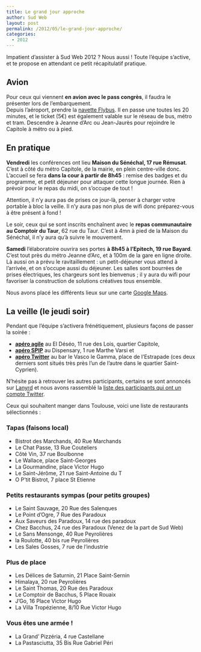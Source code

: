 ```yaml
---
title: Le grand jour approche
author: Sud Web
layout: post
permalink: /2012/05/le-grand-jour-approche/
categories:
  - 2012
---
```

Impatient d’assister à Sud Web 2012 ? Nous aussi ! Toute l’équipe s’active, et te propose en attendant ce petit récapitulatif pratique.

## Avion

Pour ceux qui viennent **en avion avec le pass congrès**, il faudra le présenter lors de l’embarquement.  
Depuis l’aéroport, prendre la [navette Flybus][1]. Il en passe une toutes les 20 minutes, et le ticket (5€) est également valable sur le réseau de bus, métro et tram. Descendre à Jeanne d’Arc ou Jean-Jaurès pour rejoindre le Capitole à métro ou à pied.

## **En pratique**

**Vendredi** les conférences ont lieu **Maison du Sénéchal, 17 rue Rémusat**. C’est à côté du métro Capitole, de la mairie, en plein centre-ville donc. L’accueil se fera **dans la cour à partir de 8h45** : remise des badges et du programme, et petit déjeuner pour attaquer cette longue journée. Rien à prévoir pour le repas du midi, on s’occupe de tout !

Attention, il n’y aura pas de prises ce jour-là, penser à charger votre portable à bloc la veille. Il n’y aura pas non plus de wifi donc préparez-vous à être présent à fond !

Le soir, ceux qui se sont inscrits enchaînent avec le **repas communautaire au Comptoir du Taur**, 62 rue du Taur. C’est à 4mn à pied de la Maison du Sénéchal, il n’y aura qu’à suivre le mouvement.

**Samedi** l’élaboratoire ouvrira ses portes **à 8h45 à l’Epitech, 19 rue Bayard**. C’est tout près du métro Jeanne d’Arc, et à 100m de la gare en ligne droite. Là aussi on a prévu le ravitaillement : un petit-déjeuner vous attend à l&rsquo;arrivée, et on s’occupe aussi du déjeuner. Les salles sont bourrées de prises électriques, les chargeurs sont les bienvenus ; il y aura du wifi pour favoriser la construction de solutions créatives tous ensemble.

Nous avons placé les différents lieux sur une carte [Google Maps][2].

## **La veille (le jeudi soir)**

Pendant que l’équipe s’activera frénétiquement, plusieurs façons de passer la soirée :

  * [**apéro agile**][3] au El Déséo, 11 rue des Lois, quartier Capitole,
  * [**apéro SPIP**][4] au Dispensary, 1 rue Marthe Varsi et
  * [**apéro Twitter**][5] au bar le Vasco le Gamma, place de l’Estrapade (ces deux derniers sont situés très près l’un de l’autre dans le quartier Saint-Cyprien).

N’hésite pas à retrouver les autres participants, certains se sont annoncés sur [Lanyrd][6] et nous avons rassemblé la [liste des participants qui ont un compte Twitter][7].

Ceux qui souhaitent manger dans Toulouse, voici une liste de restaurants sélectionnés :

### **Tapas (faisons local)**

  * Bistrot des Marchands, 40 Rue Marchands
  * Le Chat Passe‎, 13 Rue Couteliers
  * Côté Vin, 37 rue Boulbonne
  * Le Wallace, place Saint-Georges
  * La Gourmandine, place Victor Hugo
  * Le Saint-Jérôme, 21 rue Saint-Antoine du T
  * O P’tit Bistrot‎, 7 place St Etienne

### **Petits restaurants sympas (pour petits groupes)**

  * Le Saint Sauvage, 20 Rue des Salenques
  * Le Point d’Ogre, 7 Rue des Paradoux
  * Aux Saveurs des Paradoux, 14 rue des paradoux
  * Chez Bacchus, 24 rue des Paradoux (Venez de la part de Sud Web)
  * Le Sans Mensonge, 40 Rue Peyrolières
  * la Roulotte, 40 bis rue Peyrolières
  * Les Sales Gosses, 7 rue de l’industrie

### **Plus de place**

  * Les Délices de Saturnin, 21 Place Saint-Sernin
  * Himalaya, 20 rue Peyrolières
  * Le Saint Thomas‎, 20 Rue des Paradoux
  * Le Comptoir de Bacchus‎, 5 Place Rouaix
  * J’Go‎, 16 Place Victor Hugo
  * La Villa Tropézienne, 8/10 Rue Victor Hugo

### **Vous êtes une armée !**

  * La Grand’ Pizzéria, 4 rue Castellane
  * La Pastasciutta, 35 Bis Rue Gabriel Péri

 [1]: http://www.toulouse.aeroport.fr/fr/aeroport/acces-plans-parkings/acces/navette-centre-ville-aeroport
 [2]: http://g.co/maps/6gh58
 [3]: http://agiletoulouse.fr/apero-3
 [4]: http://www.spip-party.net/Apero-SPIP-le-24-mai-a-Toulouse
 [5]: https://twitter.com/twitapero
 [6]: http://lanyrd.com/2012/sudweb/
 [7]: https://twitter.com/SudWeb/participants-2012/members
